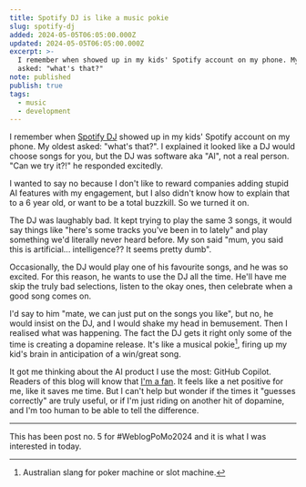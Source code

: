 ```yaml
---
title: Spotify DJ is like a music pokie
slug: spotify-dj
added: 2024-05-05T06:05:00.000Z
updated: 2024-05-05T06:05:00.000Z
excerpt: >-
  I remember when showed up in my kids' Spotify account on my phone. My oldest
  asked: "what's that?"
note: published
publish: true
tags:
  - music
  - development
---
```

I remember when [Spotify DJ](https://newsroom.spotify.com/2023-02-22/spotify-debuts-a-new-ai-dj-right-in-your-pocket/) showed up in my kids' Spotify account on my phone. My oldest asked: "what's that?". I explained it looked like a DJ would choose songs for you, but the DJ was software aka "AI", not a real person. "Can we try it?!" he responded excitedly.

I wanted to say no because I don't like to reward companies adding stupid AI features with my engagement, but I also didn't know how to explain that to a 6 year old, or want to be a total buzzkill. So we turned it on.

The DJ was laughably bad. It kept trying to play the same 3 songs, it would say things like "here's some tracks you've been in to lately" and play something we'd literally never heard before. My son said "mum, you said this is artificial... intelligence?? It seems pretty dumb".

Occasionally, the DJ would play one of his favourite songs, and he was so excited. For this reason, he wants to use the DJ all the time. He'll have me skip the truly bad selections, listen to the okay ones, then celebrate when a good song comes on. 

I'd say to him "mate, we can just put on the songs you like", but no, he would insist on the DJ, and I would shake my head in bemusement. Then I realised what was happening. The fact the DJ gets it right only some of the time is creating a dopamine release. It's like a musical pokie[^1], firing up my kid's brain in anticipation of a win/great song.

It got me thinking about the AI product I use the most: GitHub Copilot. Readers of this blog will know that [I'm a fan](/maybe-im-in-the-sweet-spot/). It feels like a net positive for me, like it saves me time. But I can't help but wonder if the times it "guesses correctly" are truly useful, or if I'm just riding on another hit of dopamine, and I'm too human to be able to tell the difference.

<hr>

This has been post no. 5 for #WeblogPoMo2024 and it is what I was interested in today.

[^1]: Australian slang for poker machine or slot machine.

